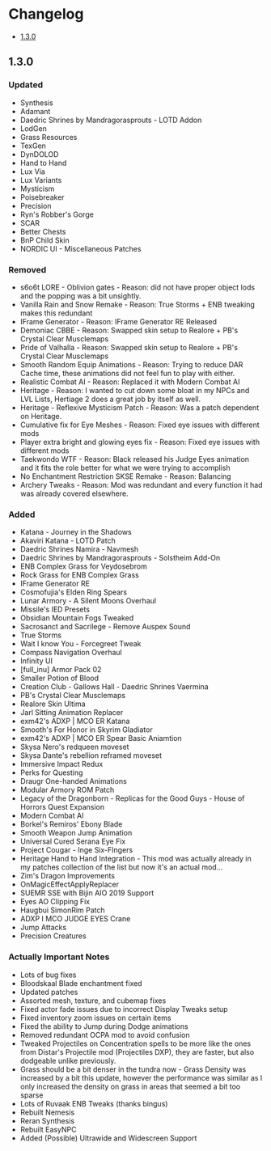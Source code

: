 # Changelog

- [1.3.0](#130)

## 1.3.0

### Updated

 - Synthesis
 - Adamant
 - Daedric Shrines by Mandragorasprouts - LOTD Addon
 - LodGen
 - Grass Resources
 - TexGen
 - DynDOLOD
 - Hand to Hand
 - Lux Via
 - Lux Variants
 - Mysticism
 - Poisebreaker
 - Precision
 - Ryn's Robber's Gorge
 - SCAR
 - Better Chests
 - BnP Child Skin
 - NORDIC UI - Miscellaneous Patches

### Removed

 - s6o6t LORE - Oblivion gates
        - Reason: did not have proper object lods and the popping was a bit unsightly.
 - Vanilla Rain and Snow Remake
        - Reason: True Storms + ENB tweaking makes this redundant
 - IFrame Generator
        - Reason: IFrame Generator RE Released
 - Demoniac CBBE
        - Reason: Swapped skin setup to Realore + PB's Crystal Clear Musclemaps
 - Pride of Valhalla
        - Reason: Swapped skin setup to Realore + PB's Crystal Clear Musclemaps
 - Smooth Random Equip Animations
        - Reason: Trying to reduce DAR Cache time, these animations did not feel fun to play with either. 
 - Realistic Combat AI
        - Reason: Replaced it with Modern Combat AI
 - Heritage
        - Reason: I wanted to cut down some bloat in my NPCs and LVL Lists, Hertiage 2 does a great job by itself as well.
 - Heritage - Reflexive Mysticism Patch
        - Reason: Was a patch dependent on Heritage.
 - Cumulative fix for Eye Meshes
        - Reason: Fixed eye issues with different mods
 - Player extra bright and glowing eyes fix
        - Reason: Fixed eye issues with different mods
 - Taekwondo WTF
        - Reason: Black released his Judge Eyes animation and it fits the role better for what we were trying to accomplish
 - No Enchantment Restriction SKSE Remake
        - Reason: Balancing
 - Archery Tweaks
        - Reason: Mod was redundant and every function it had was already covered elsewhere.

### Added

 - Katana - Journey in the Shadows
 - Akaviri Katana - LOTD Patch
 - Daedric Shrines Namira - Navmesh
 - Daedric Shrines by Mandragorasprouts - Solstheim Add-On
 - ENB Complex Grass for Veydosebrom
 - Rock Grass for ENB Complex Grass
 - IFrame Generator RE
 - Cosmofujia's Elden Ring Spears
 - Lunar Armory - A Silent Moons Overhaul
 - Missile's IED Presets
 - Obsidian Mountain Fogs Tweaked
 - Sacrosanct and Sacrilege - Remove Auspex Sound
 - True Storms
 - Wait I know You - Forcegreet Tweak
 - Compass Navigation Overhaul
 - Infinity UI
 - [full_inu] Armor Pack 02
 - Smaller Potion of Blood
 - Creation Club - Gallows Hall - Daedric Shrines Vaermina
 - PB's Crystal Clear Musclemaps
 - Realore Skin Ultima
 - Jarl Sitting Animation Replacer
 - exm42's ADXP | MCO ER Katana
 - Smooth's For Honor in Skyrim Gladiator
 - exm42's ADXP | MCO ER Spear Basic Aniamtion
 - Skysa Nero's redqueen moveset
 - Skysa Dante's rebellion reframed moveset
 - Immersive Impact Redux
 - Perks for Questing
 - Draugr One-handed Animations
 - Modular Armory ROM Patch
 - Legacy of the Dragonborn - Replicas for the Good Guys - House of Horrors Quest Expansion
 - Modern Combat AI
 - Borkel's Remiros' Ebony Blade
 - Smooth Weapon Jump Animation
 - Universal Cured Serana Eye Fix
 - Project Cougar - Inge Six-FIngers
 - Heritage Hand to Hand Integration
        - This mod was actually already in my patches collection of the list but now it's an actual mod...
 - Zim's Dragon Improvements
 - OnMagicEffectApplyReplacer
 - SUEMR SSE with Bijin AIO 2019 Support
 - Eyes AO Clipping Fix
 - Haugbui SimonRim Patch
 - ADXP I MCO JUDGE EYES Crane
 - Jump Attacks
 - Precision Creatures

### Actually Important Notes

 - Lots of bug fixes
 - Bloodskaal Blade enchantment fixed
 - Updated patches
 - Assorted mesh, texture, and cubemap fixes
 - Fixed actor fade issues due to incorrect Display Tweaks setup
 - Fixed inventory zoom issues on certain items
 - Fixed the ability to Jump during Dodge animations
 - Removed redundant OCPA mod to avoid confusion
 - Tweaked Projectiles on Concentration spells to be more like the ones from Distar's Projectile mod (Projectiles DXP), they are faster, but also dodgeable unlike previously.
 - Grass should be a bit denser in the tundra now
        - Grass Density was increased by a bit this update, however the performance was similar as I only increased the density on grass in areas that seemed a bit too sparse
 - Lots of Ruvaak ENB Tweaks (thanks bingus)
 - Rebuilt Nemesis
 - Reran Synthesis
 - Rebuilt EasyNPC
 - Added (Possible) Ultrawide and Widescreen Support
